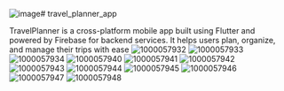 ![image](https://github.com/user-attachments/assets/365b7da0-feb5-48a7-95f7-9ef5becbd5aa)# travel_planner_app

TravelPlanner is a cross-platform mobile app built using Flutter and powered by Firebase for backend services. It helps users plan, organize, and manage their trips with ease
![1000057932](https://github.com/user-attachments/assets/e46b278c-46c6-414d-89f5-9b08233a49db)
![1000057933](https://github.com/user-attachments/assets/f142c93b-bc71-4e66-83de-f2b78ba4eb99)
![1000057934](https://github.com/user-attachments/assets/428f6546-73c7-442d-ae22-1df3a2954c75)
![1000057940](https://github.com/user-attachments/assets/75eef3f1-c9b7-49ae-904a-b532e3a50f09)
![1000057941](https://github.com/user-attachments/assets/815169c3-9252-4b91-942f-b87215a42517)
![1000057942](https://github.com/user-attachments/assets/702e1fa5-3068-49ae-be64-52dc20193c77)
![1000057943](https://github.com/user-attachments/assets/f4d0a9ad-1497-43d2-8bc1-84f75528d003)
![1000057944](https://github.com/user-attachments/assets/b35647a8-f7be-4064-b1c5-49e5b62b4ff6)
![1000057945](https://github.com/user-attachments/assets/96a2fa23-7c70-42ce-8312-056682a41052)
![1000057946](https://github.com/user-attachments/assets/9fb4c4f5-3262-4fc9-9e8f-b53d83de4556)
![1000057947](https://github.com/user-attachments/assets/b0b8c2d0-966b-4c43-91ec-697e1eab127d)
![1000057948](https://github.com/user-attachments/assets/c89434d3-2f2e-4b3b-9672-e408b990a8de)









